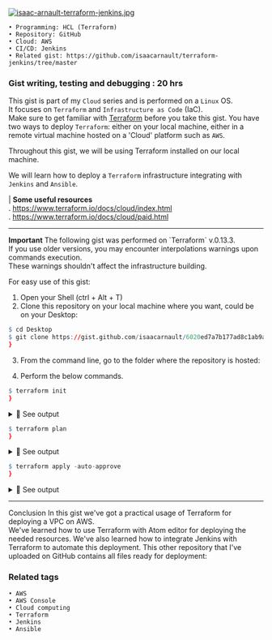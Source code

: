 [![isaac-arnault-terraform-jenkins.jpg](https://i.postimg.cc/XqYG160y/isaac-arnault-terraform-jenkins.jpg)](https://postimg.cc/tZ847fJX)

    • Programming: HCL (Terraform)
    • Repository: GitHub
    • Cloud: AWS
    • CI/CD: Jenkins
    • Related gist: https://github.com/isaacarnault/terraform-jenkins/tree/master
  
### Gist writing, testing and debugging : 20 hrs

This gist is part of my `Cloud` series and is performed on a `Linux` OS.<br>
It focuses on `Terraform` and `Infrastructure as Code` (IaC).<br>
Make sure to get familiar with <a target="_blank" href="https://gist.github.com/isaacarnault/ed11132744fb3a1d554985477ef6cdcd">Terraform</a> before you take this gist.
You have two ways to deploy `Terraform`: either on your local machine, either in a remote virtual machine hosted on a 'Cloud' platform such as `AWS`.<br>

Throughout this gist, we will be using Terraform installed on our local machine.<br> 

We will learn how to deploy a `Terraform` infrastructure integrating with `Jenkins` and `Ansible`.

  | <b>Some useful resources</b><br>
. https://www.terraform.io/docs/cloud/index.html<br>
. https://www.terraform.io/docs/cloud/paid.html

<hr>
<b>Important</b>
The following gist was performed on `Terraform` v.0.13.3.<br>
If you use older versions, you may encounter interpolations warnings upon commands execution.<br>
These warnings shouldn't affect the infrastructure building.

For easy use of this gist:<br>

1. Open your Shell (ctrl + Alt + T)<br>
2. Clone this repository on your local machine where you want, could be on your Desktop:<br>

```r
$ cd Desktop
$ git clone https://gist.github.com/isaacarnault/6020ed7a7b177ad8c1ab9a285191669a
}
```
3. From the command line, go to the folder where the repository is hosted:<br>

4. Perform the below commands.

```r
$ terraform init
}
```
<details>
<summary>🔵 See output</summary>
<p>
  
[![isaac-arnault-terraform-1.png](https://i.postimg.cc/mrgryvFF/isaac-arnault-terraform-1.png)](https://postimg.cc/Wdxj2f82)

</p>
</details>

```r
$ terraform plan
}
```

<details>
<summary>🔵 See output</summary>
<p>
  
[![isaac-arnault-aws-2.png](https://i.postimg.cc/9FPF5md7/isaac-arnault-aws-2.png)](https://postimg.cc/tYTHFHmq)

</p>
</details>

```r
$ terraform apply -auto-approve
}
```

<details>
<summary>🔵 See output</summary>
<p>
  
[![isaac-arnault-terraform4.png](https://i.postimg.cc/8z1XkSY3/isaac-arnault-terraform4.png)](https://postimg.cc/PPRQKBTz)

</p>
</details>

<hr>
</b>Conclusion</b>
In this gist we've got a practical usage of Terraform for deploying a VPC on AWS.<br>
We've learned how to use Terraform with Atom editor for deploying the needed resources.
We've also learned how to integrate Jenkins with Terraform to automate this deployment.
This other repository that I've uploaded on GitHub contains all files ready for deployment:

### Related tags
    • AWS
    • AWS Console
    • Cloud computing
    • Terraform
    • Jenkins
    • Ansible
